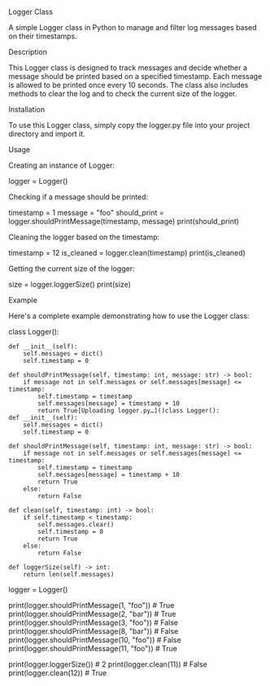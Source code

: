 Logger Class

A simple Logger class in Python to manage and filter log messages based on their timestamps.


Description

This Logger class is designed to track messages and decide whether a message should be printed based on a specified timestamp. Each message is allowed to be printed once every 10 seconds. The class also includes methods to clear the log and to check the current size of the logger.


Installation

To use this Logger class, simply copy the logger.py file into your project directory and import it.



Usage

Creating an instance of Logger:

logger = Logger()

Checking if a message should be printed:

timestamp = 1
message = "foo"
should_print = logger.shouldPrintMessage(timestamp, message)
print(should_print)

Cleaning the logger based on the timestamp:

timestamp = 12
is_cleaned = logger.clean(timestamp)
print(is_cleaned)

Getting the current size of the logger:

size = logger.loggerSize()
print(size) 


Example

Here's a complete example demonstrating how to use the Logger class:

class Logger():

    def __init__(self):
        self.messages = dict()
        self.timestamp = 0

    def shouldPrintMessage(self, timestamp: int, message: str) -> bool:
        if message not in self.messages or self.messages[message] <= timestamp:
            self.timestamp = timestamp
            self.messages[message] = timestamp + 10
            return True[Uploading logger.py…]()class Logger():
    def __init__(self):
        self.messages = dict()
        self.timestamp = 0

    def shouldPrintMessage(self, timestamp: int, message: str) -> bool:
        if message not in self.messages or self.messages[message] <= timestamp:
            self.timestamp = timestamp
            self.messages[message] = timestamp + 10
            return True
        else:
            return False

    def clean(self, timestamp: int) -> bool:
        if self.timestamp < timestamp:
            self.messages.clear()
            self.timestamp = 0
            return True
        else:
            return False

    def loggerSize(self) -> int:
        return len(self.messages)

logger = Logger()

print(logger.shouldPrintMessage(1, "foo"))  # True
print(logger.shouldPrintMessage(2, "bar"))  # True
print(logger.shouldPrintMessage(3, "foo"))  # False
print(logger.shouldPrintMessage(8, "bar"))  # False
print(logger.shouldPrintMessage(10, "foo")) # False
print(logger.shouldPrintMessage(11, "foo")) # True

print(logger.loggerSize())  # 2
print(logger.clean(11))     # False
print(logger.clean(12))     # True
